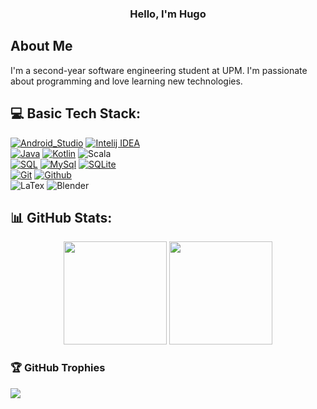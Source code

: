 <h3 align="center">Hello, I'm Hugo</h3>

## About Me

I'm a second-year software engineering student at UPM. I'm passionate about programming and love learning new technologies.

## 💻 Basic Tech Stack:
[![Android_Studio](https://img.shields.io/badge/Android_Studio-3DDC84?style=for-the-badge&logo=android-studio&logoColor=white&labelColor=101010)]()
[![Intelij IDEA](https://img.shields.io/badge/InteliJ_IDEA-f1325f?style=for-the-badge&logo=intellijidea&logoColor=white&labelColor=101010)]()
</br>
[![Java](https://img.shields.io/badge/Java-eb5428?style=for-the-badge&logo=java&logoColor=white&labelColor=101010)]()
[![Kotlin](https://img.shields.io/badge/Kotlin-7F52FF?style=for-the-badge&logo=kotlin&logoColor=white&labelColor=101010)]()
![Scala](https://img.shields.io/badge/Scala-d73222?style=for-the-badge&logo=scala&logoColor=white&labelColor=101010)
</br>
[![SQL](https://img.shields.io/badge/SQL-dc7939?style=for-the-badge&logo=sql&logoColor=white&labelColor=101010)]()
[![MySql](https://img.shields.io/badge/MySql-4479A1?style=for-the-badge&logo=mysql&logoColor=white&labelColor=101010)]()
[![SQLite](https://img.shields.io/badge/SQLite-003B57?style=for-the-badge&logo=sqlite&logoColor=white&labelColor=101010)]()
</br>
[![Git](https://img.shields.io/badge/Git-F05032?style=for-the-badge&logo=git&logoColor=white&labelColor=101010)]()
[![Github](https://img.shields.io/badge/GitHub-007396?style=for-the-badge&logo=github&logoColor=white&labelColor=101010)]()
<br>
![LaTex](https://img.shields.io/badge/LaTex-008080?style=for-the-badge&logo=latex&logoColor=white&labelColor=101010)
![Blender](https://img.shields.io/badge/Blender-E87D0D?style=for-the-badge&logo=blender&logoColor=white&labelColor=101010)



## 📊 GitHub Stats:
<p align="center">
  <img height="165em" src="https://github-readme-stats-eight-theta.vercel.app/api?username=HugoAlvarezAjenjo&show_icons=true&theme=algolia&include_all_commits=true&count_private=true"/>
  <img height="165em" src="https://github-readme-stats-eight-theta.vercel.app/api/top-langs/?username=HugoAlvarezAjenjo&layout=compact&langs_count=8&theme=algolia&hide=javascript,scss"/>
</p>

### 🏆 GitHub Trophies
![](https://github-profile-trophy.vercel.app/?username=HugoAlvarezAjenjo&theme=juicyfresh&no-frame=false&no-bg=false&margin-w=4)
